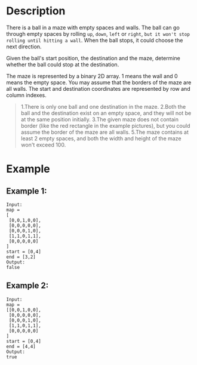 # Description
There is a ball in a maze with empty spaces and walls. The ball can go through empty spaces by rolling `up`, `down`, `left` or `right`, `but it won't stop rolling until hitting a wall`. When the ball stops, it could choose the next direction.

Given the ball's start position, the destination and the maze, determine whether the ball could stop at the destination.

The maze is represented by a binary 2D array. 1 means the wall and 0 means the empty space. You may assume that the borders of the maze are all walls. The start and destination coordinates are represented by row and column indexes.

> 1.There is only one ball and one destination in the maze.
> 2.Both the ball and the destination exist on an empty space, and they will not be at the same position initially.
> 3.The given maze does not contain border (like the red rectangle in the example pictures), but you could assume the border of the maze are all walls.
> 5.The maze contains at least 2 empty spaces, and both the width and height of the maze won't exceed 100.
# Example
## Example 1:
```
Input:
map = 
[
 [0,0,1,0,0],
 [0,0,0,0,0],
 [0,0,0,1,0],
 [1,1,0,1,1],
 [0,0,0,0,0]
]
start = [0,4]
end = [3,2]
Output:
false
```
## Example 2:
```
Input:
map = 
[[0,0,1,0,0],
 [0,0,0,0,0],
 [0,0,0,1,0],
 [1,1,0,1,1],
 [0,0,0,0,0]
]
start = [0,4]
end = [4,4]
Output:
true
```